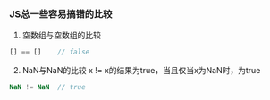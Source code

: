 ### JS总一些容易搞错的比较
1. 空数组与空数组的比较
```js
[] == []    // false
```
2. NaN与NaN的比较
x != x的结果为true，当且仅当x为NaN时，为true
```js
NaN != NaN  // true
```
